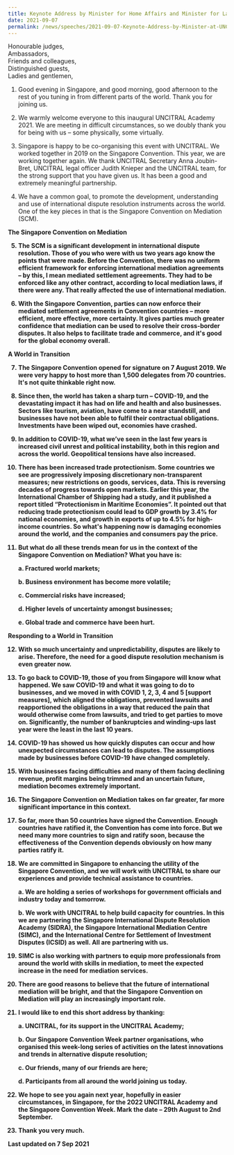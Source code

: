 ```yaml
---
title: Keynote Address by Minister for Home Affairs and Minister for Law K Shanmugam SC at UNCITRAL Academy 2021
date: 2021-09-07
permalink: /news/speeches/2021-09-07-Keynote-Address-by-Minister-at-UNCITRAL-Academy-2021
---
```


Honourable judges,<br>
Ambassadors,<br>
Friends and colleagues,<br>
Distinguished guests,<br>
Ladies and gentlemen,

1. Good evening in Singapore, and good morning, good afternoon to the rest of you tuning in from different parts of the world. Thank you for joining us. 

2. We warmly welcome everyone to this inaugural UNCITRAL Academy 2021. We are meeting in difficult circumstances, so we doubly thank you for being with us – some physically, some virtually.  

3. Singapore is happy to be co-organising this event with UNCITRAL. We worked together in 2019 on the Singapore Convention. This year, we are working together again. We thank UNCITRAL Secretary Anna Joubin-Bret, UNCITRAL legal officer Judith Knieper and the UNCITRAL team, for the strong support that you have given us. It has been a good and extremely meaningful partnership. 

4. We have a common goal, to promote the development, understanding and use of international dispute resolution instruments across the world. One of the key pieces in that is the Singapore Convention on Mediation (SCM).

<b>The Singapore Convention on Mediation<b>

5. The SCM is a significant development in international dispute resolution. Those of you who were with us two years ago know the points that were made. Before the Convention, there was no uniform efficient framework for enforcing international mediation agreements – by this, I mean mediated settlement agreements. They had to be enforced like any other contract, according to local mediation laws, if there were any. That really affected the use of international mediation. 

6. With the Singapore Convention, parties can now enforce their mediated settlement agreements in Convention countries – more efficient, more effective, more certainty. It gives parties much greater confidence that mediation can be used to resolve their cross-border disputes. It also helps to facilitate trade and commerce, and it's good for the global economy overall. 

<b>A World in Transition<b>

7. The Singapore Convention opened for signature on 7 August 2019. We were very happy to host more than 1,500 delegates from 70 countries. It's not quite thinkable right now. 

8. Since then, the world has taken a sharp turn – COVID-19, and the devastating impact it has had on life and health and also businesses. Sectors like tourism, aviation, have come to a near standstill, and businesses have not been able to fulfil their contractual obligations. Investments have been wiped out, economies have crashed. 

9. In addition to COVID-19, what we’ve seen in the last few years is increased civil unrest and political instability, both in this region and across the world. Geopolitical tensions have also increased. 

10. There has been increased trade protectionism. Some countries we see are progressively imposing discretionary non-transparent measures; new restrictions on goods, services, data. This is reversing decades of progress towards open markets. Earlier this year, the International Chamber of Shipping had a study, and it published a report titled “Protectionism in Maritime Economies”. It pointed out that reducing trade protectionism could lead to GDP growth by 3.4% for national economies, and growth in exports of up to 4.5% for high-income countries. So what's happening now is damaging economies around the world, and the companies and consumers pay the price. 

11. But what do all these trends mean for us in the context of the Singapore Convention on Mediation? What you have is: 

    a. Fractured world markets;
    
    b. Business environment has become more volatile;
    
    c. Commercial risks have increased;
    
    d. Higher levels of uncertainty amongst businesses;
    
    e. Global trade and commerce have been hurt. 

<b>Responding to a World in Transition<b>

12. With so much uncertainty and unpredictability, disputes are likely to arise. Therefore, the need for a good dispute resolution mechanism is even greater now.

13. To go back to COVID-19, those of you from Singapore will know what happened. We saw COVID-19 and what it was going to do to businesses, and we moved in with COVID 1, 2, 3, 4 and 5 [support measures], which aligned the obligations, prevented lawsuits and reapportioned the obligations in a way that reduced the pain that would otherwise come from lawsuits, and tried to get parties to move on. Significantly, the number of bankruptcies and winding-ups last year were the least in the last 10 years. 

14. COVID-19 has showed us how quickly disputes can occur and how unexpected circumstances can lead to disputes. The assumptions made by businesses before COVID-19 have changed completely. 

15. With businesses facing difficulties and many of them facing declining revenue, profit margins being trimmed and an uncertain future, mediation becomes extremely important. 

16. The Singapore Convention on Mediation takes on far greater, far more significant importance in this context. 

17. So far, more than 50 countries have signed the Convention. Enough countries have ratified it, the Convention has come into force. But we need many more countries to sign and ratify soon, because the effectiveness of the Convention depends obviously on how many parties ratify it. 

18. We are committed in Singapore to enhancing the utility of the Singapore Convention, and we will work with UNCITRAL to share our experiences and provide technical assistance to countries. 

    a. We are holding a series of workshops for government officials and industry today and tomorrow. 
    
    b. We work with UNCITRAL to help build capacity for countries. In this we are partnering the Singapore International Dispute Resolution Academy (SIDRA), the Singapore International Mediation Centre (SIMC), and the International Centre for Settlement of Investment Disputes (ICSID) as well. All are partnering with us. 

19. SIMC is also working with partners to equip more professionals from around the world with skills in mediation, to meet the expected increase in the need for mediation services. 

20. There are good reasons to believe that the future of international mediation will be bright, and that the Singapore Convention on Mediation will play an increasingly important role. 

21. I would like to end this short address by thanking:

    a. UNCITRAL, for its support in the UNCITRAL Academy;
    
    b. Our Singapore Convention Week partner organisations, who organised this week-long series of activities on the latest innovations and trends in alternative dispute resolution;
    
    c. Our friends, many of our friends are here;
    
    d. Participants from all around the world joining us today. 

22. We hope to see you again next year, hopefully in easier circumstances, in Singapore, for the 2022 UNCITRAL Academy and the Singapore Convention Week. Mark the date – 29th August to 2nd September. 

23. Thank you very much.


<p class="right-side-updated">Last updated on 7 Sep 2021</p> 
